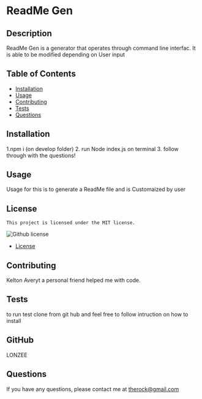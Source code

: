 # ReadMe Gen 

  ## Description

ReadMe Gen is a generator that operates through command line interfac. It is able to be modified depending on User input 

## Table of Contents 

* [Installation](#installation)
* [Usage](#usage)
* [Contributing](#contributing)
* [Tests](#tests)
* [Questions](#questions)

## Installation

1.npm i (on develop folder) 2. run Node index.js on terminal 3. follow through with the questions!

## Usage 

Usage for this is to generate a ReadMe file and is Customaized by user


## License
    This project is licensed under the MIT license.
![Github license](https://img.shields.io/badge/license-MIT-blue.svg)  

* [License](#license)
  

## Contributing

Kelton Averyt a personal friend helped me with code. 

## Tests

to run test clone from git hub and feel free to follow intruction on how to install

## GitHub
LONZEE

## Questions
If you have any questions, please contact me at therock@gmail.com

